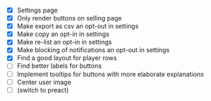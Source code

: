 - [x] Settings page
- [x] Only render buttons on selling page
- [x] Make export as csv an opt-out in settings
- [x] Make copy an opt-in in settings
- [x] Make re-list an opt-in in settings
- [x] Make blocking of notifications an opt-out in settings
- [x] Find a good layout for player rows
- [ ] Find better labels for buttons
- [ ] Implement tooltips for buttons with more elaborate explanations
- [ ] Center user image
- [ ] (switch to preact)
